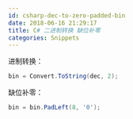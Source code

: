 ```yaml
---
id: csharp-dec-to-zero-padded-bin
date: 2018-06-16 21:29:17
title: C# 二进制转换 缺位补零
categories: Snippets
---
```


进制转换：

```csharp
bin = Convert.ToString(dec, 2);
```

缺位补零：

```csharp
bin = bin.PadLeft(8, '0');
```